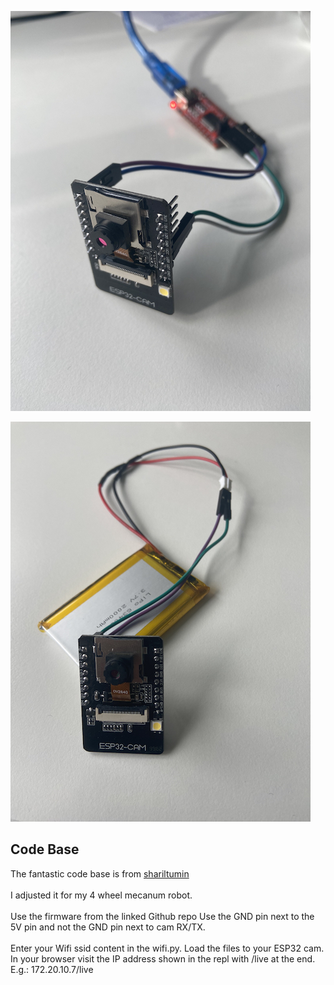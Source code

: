 
![image](./IMG_5004.jpg)
<br>

![image](./IMG_5005.jpg)

## Code Base

The fantastic code base is from
[shariltumin](https://github.com/FrankSiyli/esp32-cam-micropython-2022/tree/main)
<br>
<br>
I adjusted it for my 4 wheel mecanum robot.
<br>
<br>
Use the firmware from the linked Github repo
Use the GND pin next to the 5V pin and not the GND pin next to cam RX/TX.
<br>
<br>
Enter your Wifi ssid content in the wifi.py.
Load the files to your ESP32 cam.
In your browser visit the IP address shown in the repl with /live at the end.
E.g.: 172.20.10.7/live
